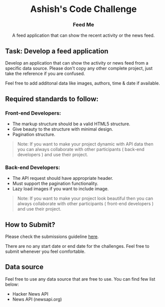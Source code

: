 <div align="center">
<h1>Ashish's Code Challenge</h1>

<h3> <strong> Feed Me </strong> </h3>
<p>A feed application that can show the recent activity or the news feed.</p>
</div>

## Task: Develop a feed application

Develop an application that can show the activity or news feed from a specific data source. Please don't copy any other complete project, just take the reference if you are confused.

Feel free to add additonal data like images, authors, time & date if available.

## Required standards to follow:

### Front-end Developers:

- The markup structure should be a valid HTML5 structure.
- Give beauty to the structure with minimal design.
- Pagination structure.

> Note: If you want to make your project dynamic with API data then you can always collaborate with other participants ( back-end developers ) and use their project.

### Back-end Developers:

- The API request should have appropriate header.
- Must support the pagination functionality.
- Lazy load images if you want to include image.

> Note: If you want to make your project look beautiful then you can always collaborate with other participants ( front-end developers ) and use their project.

## How to Submit?

Please check the submissions guideline [here](https://github.com/ashiishme/ashish-code-challenge/blob/master/README.md#submissions).

There are no any start date or end date for the challenges. Feel free to submit whenever you feel comfortable.

## Data source

Feel free to use any data source that are free to use. You can find few list below:

- Hacker News API
- News API (newsapi.org)
